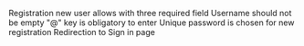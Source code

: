  Registration new user allows with three required field
 Username should not be empty
 "@" key is obligatory to enter
 Unique password is chosen for new registration
Redirection to Sign in page